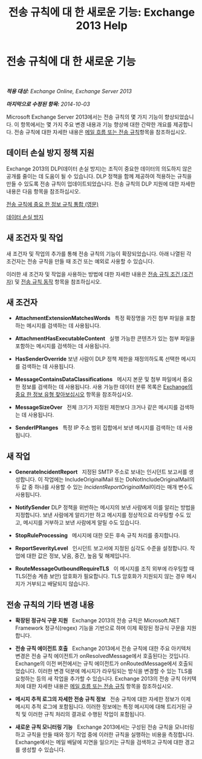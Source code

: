 ﻿---
title: '전송 규칙에 대 한 새로운 기능: Exchange 2013 Help'
TOCTitle: 전송 규칙에 대 한 새로운 기능
ms:assetid: 0c2fc0b5-3cd2-4d79-aa2b-0c7622ae15a8
ms:mtpsurl: https://technet.microsoft.com/ko-kr/library/JJ150483(v=EXCHG.150)
ms:contentKeyID: 50482482
ms.date: 05/22/2018
mtps_version: v=EXCHG.150
ms.translationtype: MT
---

# 전송 규칙에 대 한 새로운 기능

 

_**적용 대상:** Exchange Online, Exchange Server 2013_

_**마지막으로 수정된 항목:** 2014-10-03_

Microsoft Exchange Server 2013에서는 전송 규칙의 몇 가지 기능이 향상되었습니다. 이 항목에서는 몇 가지 주요 변경 내용과 기능 향상에 대한 간략한 개요를 제공합니다. 전송 규칙에 대한 자세한 내용은 [메일 흐름 또는 전송 규칙](mail-flow-rules-transport-rules-in-exchange-2013-exchange-2013-help.md)항목을 참조하십시오.

## 데이터 손실 방지 정책 지원

Exchange 2013의 DLP(데이터 손실 방지)는 조직이 중요한 데이터의 의도하지 않은 공개를 줄이는 데 도움이 될 수 있습니다. DLP 정책을 함께 제공하여 적용하는 규칙을 만들 수 있도록 전송 규칙이 업데이트되었습니다. 전송 규칙의 DLP 지원에 대한 자세한 내용은 다음 항목을 참조하십시오.

[전송 규칙에 중요 한 정보 규칙 통합 (영문)](integrating-sensitive-information-rules-with-transport-rules-exchange-2013-help.md)

[데이터 손실 방지](technical-overview-of-dlp-data-loss-prevention-in-exchange.md)

## 새 조건자 및 작업

새 조건자 및 작업의 추가를 통해 전송 규칙의 기능이 확장되었습니다. 아래 나열된 각 조건자는 전송 규칙을 만들 때 조건 또는 예외로 사용할 수 있습니다.

이러한 새 조건자 및 작업을 사용하는 방법에 대한 자세한 내용은 [전송 규칙 조건 (조건자)](mail-flow-rule-conditions-and-exceptions-predicates-in-exchange-2013-exchange-2013-help.md) 및 [전송 규칙 동작](mail-flow-rule-actions-in-exchange-2013-exchange-2013-help.md) 항목을 참조하십시오.

## 새 조건자

  -  **AttachmentExtensionMatchesWords**   특정 확장명을 가진 첨부 파일을 포함하는 메시지를 검색하는 데 사용됩니다.

  -  **AttachmentHasExecutableContent**   실행 가능한 콘텐츠가 있는 첨부 파일을 포함하는 메시지를 검색하는 데 사용됩니다.

  -  **HasSenderOverride** 보낸 사람이 DLP 정책 제한을 재정의하도록 선택한 메시지를 검색하는 데 사용됩니다.

  -  **MessageContainsDataClassifications**   메시지 본문 및 첨부 파일에서 중요한 정보를 검색하는 데 사용됩니다. 사용 가능한 데이터 분류 목록은 [Exchange의 중요 한 정보 유형 찾아보십시오](what-the-sensitive-information-types-in-exchange-look-for-exchange-online-help.md) 항목을 참조하십시오.

  -  **MessageSizeOver**   전체 크기가 지정된 제한보다 크거나 같은 메시지를 검색하는 데 사용됩니다.

  -  **SenderIPRanges**   특정 IP 주소 범위 집합에서 보낸 메시지를 검색하는 데 사용됩니다.

## 새 작업

  -  **GenerateIncidentReport**   지정된 SMTP 주소로 보내는 인시던트 보고서를 생성합니다. 이 작업에는 IncludeOriginalMail 또는 DoNotIncludeOriginalMail의 두 값 중 하나를 사용할 수 있는 *IncidentReportOriginalMail*이라는 매개 변수도 사용됩니다.

  -  **NotifySender** DLP 정책을 위반하는 메시지의 보낸 사람에게 이를 알리는 방법을 지정합니다. 보낸 사람에게 알리기만 하고 메시지를 정상적으로 라우팅할 수도 있고, 메시지를 거부하고 보낸 사람에게 알릴 수도 있습니다.

  -  **StopRuleProcessing**   메시지에 대한 모든 후속 규칙 처리를 중지합니다.

  -  **ReportSeverityLevel**   인시던트 보고서에 지정된 심각도 수준을 설정합니다. 작업에 대한 값은 정보, 낮음, 중간, 높음 및 해제입니다.

  -  **RouteMessageOutboundRequireTLS**   이 메시지를 조직 외부에 라우팅할 때 TLS(전송 계층 보안) 암호화가 필요합니다. TLS 암호화가 지원되지 않는 경우 메시지가 거부되고 배달되지 않습니다.

## 전송 규칙의 기타 변경 내용

  - **확장된 정규식 구문 지원**   Exchange 2013의 전송 규칙은 Microsoft.NET Framework 정규식(regex) 기능을 기반으로 하며 이제 확장된 정규식 구문을 지원합니다.

  - **전송 규칙 에이전트 호출**   Exchange 2013에서 전송 규칙에 대한 주요 아키텍처 변경은 전송 규칙 에이전트가 onResolvedMessage에서 호출된다는 것입니다. Exchange의 이전 버전에서는 규칙 에이전트가 onRoutedMessage에서 호출되었습니다. 이러한 변경 덕분에 메시지가 라우팅되는 방식을 변경할 수 있는 TLS를 요청하는 등의 새 작업을 추가할 수 있습니다. Exchange 2013의 전송 규칙 아키텍처에 대한 자세한 내용은 [메일 흐름 또는 전송 규칙](mail-flow-rules-transport-rules-in-exchange-2013-exchange-2013-help.md) 항목을 참조하십시오.

  - **메시지 추적 로그의 자세한 전송 규칙 정보**   전송 규칙에 대한 자세한 정보가 이제 메시지 추적 로그에 포함됩니다. 이러한 정보에는 특정 메시지에 대해 트리거된 규칙 및 이러한 규칙 처리의 결과로 수행된 작업이 포함됩니다.

  - **새로운 규칙 모니터링 기능**   Exchange 2013에서는 구성된 전송 규칙을 모니터링하고 규칙을 만들 때와 정기 작업 중에 이러한 규칙을 실행하는 비용을 측정합니다. Exchange에서는 메일 배달에 지연을 일으키는 규칙을 검색하고 규칙에 대한 경고를 생성할 수 있습니다.


